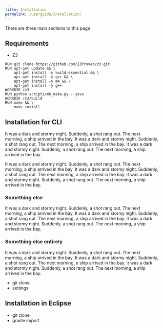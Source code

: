 ```yaml
---
title: Installation
permalink: /userguide/installation/
---
```


There are three main sections to this page

## Requirements

- Z3

~~~
RUN git clone https://github.com/Z3Prover/z3.git
RUN apt-get update && \
    apt-get install -y build-essential && \
    apt-get install -y gcc && \
    apt-get install -y m4 && \
    apt-get install -y g++
WORKDIR /z3
RUN python scripts/mk_make.py --java
WORKDIR /z3/build
RUN make && \
    make install
~~~

## Installation for CLI

It was a dark and stormy night.  Suddenly, a shot rang out.  The next morning, a ship arrived in the bay.
It was a dark and stormy night.  Suddenly, a shot rang out.  The next morning, a ship arrived in the bay.
It was a dark and stormy night.  Suddenly, a shot rang out.  The next morning, a ship arrived in the bay.

It was a dark and stormy night.  Suddenly, a shot rang out.  The next morning, a ship arrived in the bay.
It was a dark and stormy night.  Suddenly, a shot rang out.  The next morning, a ship arrived in the bay.
It was a dark and stormy night.  Suddenly, a shot rang out.  The next morning, a ship arrived in the bay.

### Something else

It was a dark and stormy night.  Suddenly, a shot rang out.  The next morning, a ship arrived in the bay.
It was a dark and stormy night.  Suddenly, a shot rang out.  The next morning, a ship arrived in the bay.
It was a dark and stormy night.  Suddenly, a shot rang out.  The next morning, a ship arrived in the bay.

### Something else entirely

It was a dark and stormy night.  Suddenly, a shot rang out.  The next morning, a ship arrived in the bay.
It was a dark and stormy night.  Suddenly, a shot rang out.  The next morning, a ship arrived in the bay.
It was a dark and stormy night.  Suddenly, a shot rang out.  The next morning, a ship arrived in the bay.

  - git clone
  - settings

## Installation in Eclipse

  - git clone
  - gradle import

